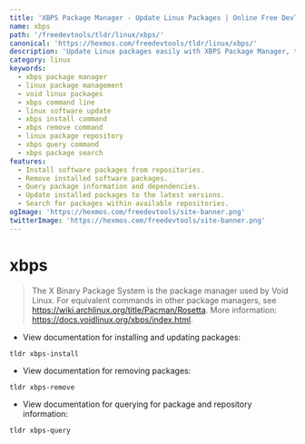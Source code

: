 ```yaml
---
title: 'XBPS Package Manager - Update Linux Packages | Online Free DevTools by Hexmos'
name: xbps
path: '/freedevtools/tldr/linux/xbps/'
canonical: 'https://hexmos.com/freedevtools/tldr/linux/xbps/'
description: 'Update Linux packages easily with XBPS Package Manager, the powerful tool used by Void Linux. Streamline software installation and removal on your Linux system. Free online tool, no registration required.'
category: linux
keywords:
  - xbps package manager
  - linux package management
  - void linux packages
  - xbps command line
  - linux software update
  - xbps install command
  - xbps remove command
  - linux package repository
  - xbps query command
  - xbps package search
features:
  - Install software packages from repositories.
  - Remove installed software packages.
  - Query package information and dependencies.
  - Update installed packages to the latest versions.
  - Search for packages within available repositories.
ogImage: 'https://hexmos.com/freedevtools/site-banner.png'
twitterImage: 'https://hexmos.com/freedevtools/site-banner.png'
---
```


# xbps

> The X Binary Package System is the package manager used by Void Linux.
> For equivalent commands in other package managers, see <https://wiki.archlinux.org/title/Pacman/Rosetta>.
> More information: <https://docs.voidlinux.org/xbps/index.html>.

- View documentation for installing and updating packages:

`tldr xbps-install`

- View documentation for removing packages:

`tldr xbps-remove`

- View documentation for querying for package and repository information:

`tldr xbps-query`
